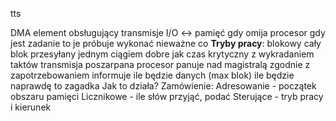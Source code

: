 tts

DMA
	element obsługujący transmisje I/O <-> pamięć
	gdy omija procesor
	gdy jest zadanie to je próbuje wykonać nieważne co
	**Tryby pracy**:
		blokowy
			cały blok przesyłany jednym ciągiem
			dobre jak czas krytyczny
		z wykradaniem taktów
			transmisja poszarpana
			procesor panuje nad magistralą
		zgodnie z zapotrzebowaniem
			informuje ile będzie danych (max blok)
			ile będzie naprawdę to zagadka
	Jak to działa?
		Zamówienie:
			Adresowanie - początek obszaru pamięci
			Licznikowe - ile słów przyjąć, podać
			Sterujące - tryb pracy i kierunek